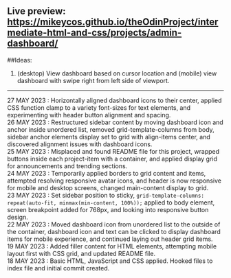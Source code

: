 Live preview: https://mikeycos.github.io/theOdinProject/intermediate-html-and-css/projects/admin-dashboard/
---
##Ideas:
1. (desktop) View dashboard based on cursor location and (mobile) view dashboard with swipe right from left side of viewport.  
---
27 MAY 2023 : Horizontally aligned dashboard icons to their center, applied CSS function clamp to a variety font-sizes for text elements, and experimenting with header button alignment and spacing.  
26 MAY 2023 : Restructured sidebar content by moving dashboard icon and anchor inside unordered list, removed grid-template-columns from body, sidebar anchor elements display set to grid with align-items center, and discovered alignment issues with dashboard icons.  
25 MAY 2023 : Misplaced and found README file for this project, wrapped buttons inside each project-item with a container, and applied display grid for announcements and trending sections.  
24 MAY 2023 : Temporarily applied borders to grid content and items, attempted resolving responsive avatar icons, and header is now responsive for mobile and desktop screens, changed main-content display to grid.  
23 MAY 2023 : Set sidebar position to sticky, ```grid-template-columns: repeat(auto-fit, minmax(min-content, 100%));``` applied to body element, screen breakpoint added for 768px, and looking into responsive button design.  
22 MAY 2023 : Moved dashboard icon from unordered list to the outside of the container, dashboard icon and text can be clicked to display dashboard items for mobile experience, and continued laying out header grid items.  
19 MAY 2023 : Added filler content for HTML elements, attempting mobile layout first with CSS grid, and updated README file.  
18 MAY 2023 : Basic HTML, JavaScript and CSS applied. Hooked files to index file and initial commit created.  